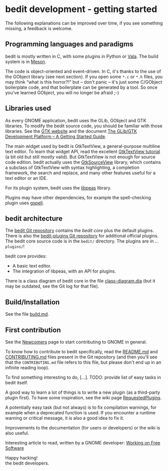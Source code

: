 bedit development - getting started
===================================

The following explanations can be improved over time, if you see something
missing, a feedback is welcome.

Programming languages and paradigms
-----------------------------------

bedit is mostly written in C, with some plugins in Python or
[Vala](https://wiki.gnome.org/Projects/Vala/). The build system is in
[Meson](https://mesonbuild.com/).

The code is object-oriented and event-driven. In C, it's thanks to the use of
the GObject library (see next section). If you open some `*.c` or `*.h` files,
you may think “what is this horror?!” but – don't panic – it's just some
C/GObject boilerplate code, and that boilerplate can be generated by a tool. So
once you've learned GObject, you will no longer be afraid ;-)

Libraries used
--------------

As every GNOME application, bedit uses the GLib, GObject and GTK libraries. To
modify the bedit source code, you should be familiar with those libraries. See
the [GTK website](https://www.gtk.org/) and the document
[The GLib/GTK Development Platform – A Getting Started Guide](https://people.gnome.org/~swilmet/glib-gtk-book/).

The main widget used by bedit is GtkTextView, a general-purpose multiline text
editor. To learn that widget API, read the excellent
[GtkTextView tutorial](http://www.bravegnu.org/gtktext/) (a bit old but still
mostly valid). But GtkTextView is not enough for source code edition. bedit
actually uses the
[GtkSourceView](https://wiki.gnome.org/Projects/GtkSourceView) library, which
contains a subclass of GtkTextView with syntax highlighting, a completion
framework, the search and replace, and many other features useful for a text
editor or an IDE.

For its plugin system, bedit uses the
[libpeas](https://wiki.gnome.org/Projects/Libpeas) library.

Plugins may have other dependencies, for example the spell-checking plugin uses
[gspell](https://wiki.gnome.org/Projects/gspell).

bedit architecture
------------------

The [bedit Git repository](https://gitlab.gnome.org/GNOME/bedit) contains the
_bedit core_ plus the default plugins. There is also the
[bedit-plugins Git repository](https://gitlab.gnome.org/GNOME/bedit-plugins)
for additional official plugins. The bedit core source code is in the `bedit/`
directory. The plugins are in … `plugins/`!

bedit core provides:
- A basic text editor.
- The integration of libpeas, with an API for plugins.

There is a class diagram of bedit core in the file
[class-diagram.dia](class-diagram.dia) (but it may be outdated, see the Git log
for that file).

Build/Installation
------------------

See the file [build.md](build.md).

First contribution
------------------

See the [Newcomers](https://wiki.gnome.org/Newcomers/) page to start
contributing to GNOME in general.

To know how to contribute to bedit specifically, read the
[README.md](../README.md) and [CONTRIBUTING.md](../CONTRIBUTING.md) files
present in the Git repository (and then you'll see that the `CONTRIBUTING.md`
file refers to this file, but please don't end up in an infinite reading loop).

To find something interesting to do, […]. TODO: provide list of easy tasks in
bedit itself.

A good way to learn a lot of things is to write a new plugin (as a third-party
plugin first). To have some inspiration, see the wiki page
[RequestedPlugins](https://wiki.gnome.org/Apps/Bedit/RequestedPlugins).

A potentially easy task (but not always) is to fix compilation warnings, for
example when a deprecated function is used. If you encounter a runtime warning
or critical message, it is also a good idea to fix it.

Improvements to the documentation (for users or developers) or the wiki is also
useful.

Interesting article to read, written by a GNOME developer:
[Working on Free Software](http://ometer.com/hacking.html)

Happy hacking!\
the bedit developers.
